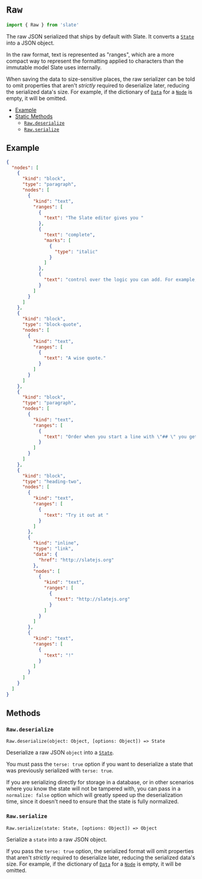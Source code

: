 
# `Raw`

```js
import { Raw } from 'slate'
```

The raw JSON serialized that ships by default with Slate. It converts a [`State`](../models/state.md) into a JSON object. 

In the raw format, text is represented as "ranges", which are a more compact way to represent the formatting applied to characters than the immutable model Slate uses internally.

When saving the data to size-sensitive places, the raw serializer can be told to omit properties that aren't _strictly_ required to deserialize later, reducing the serialized data's size. For example, if the dictionary of [`Data`](../models/data.md) for a [`Node`](../models/node.md) is empty, it will be omitted.

- [Example](#example)
- [Static Methods](#methods)
  - [`Raw.deserialize`](#rawdeserialize)
  - [`Raw.serialize`](#rawserialize)


## Example

```json
{
  "nodes": [
    {
      "kind": "block",
      "type": "paragraph",
      "nodes": [
        {
          "kind": "text",
          "ranges": [
            {
              "text": "The Slate editor gives you "
            },
            {
              "text": "complete",
              "marks": [
                {
                  "type": "italic"
                }
              ]
            },
            {
              "text": "control over the logic you can add. For example, it's fairly common to want to add markdown-like shortcuts to editors. So that, when you start a line with \"> \" you get a blockquote that looks like this:"
            }
          ]
        }
      ]
    },
    {
      "kind": "block",
      "type": "block-quote",
      "nodes": [
        {
          "kind": "text",
          "ranges": [
            {
              "text": "A wise quote."
            }
          ]
        }
      ]
    },
    {
      "kind": "block",
      "type": "paragraph",
      "nodes": [
        {
          "kind": "text",
          "ranges": [
            {
              "text": "Order when you start a line with \"## \" you get a level-two heading, like this:"
            }
          ]
        }
      ]
    },
    {
      "kind": "block",
      "type": "heading-two",
      "nodes": [
        {
          "kind": "text",
          "ranges": [
            {
              "text": "Try it out at "
            }
          ]
        },
        {
          "kind": "inline",
          "type": "link",
          "data": {
            "href": "http://slatejs.org"
          },
          "nodes": [
            {
              "kind": "text",
              "ranges": [
                {
                  "text": "http://slatejs.org"
                }
              ]
            }
          ]
        },
        {
          "kind": "text",
          "ranges": [
            {
              "text": "!"
            }
          ]
        }
      ]
    }
  ]
}

```


## Methods

### `Raw.deserialize`
`Raw.deserialize(object: Object, [options: Object]) => State`

Deserialize a raw JSON `object` into a [`State`](../models/state.md). 

You must pass the `terse: true` option if you want to deserialize a state that was previously serialized with `terse: true`.

If you are serializing directly for storage in a database, or in other scenarios where you know the state will not be tampered with, you can pass in a `normalize: false` option which will greatly speed up the deserialization time, since it doesn't need to ensure that the state is fully normalized.

### `Raw.serialize`
`Raw.serialize(state: State, [options: Object]) => Object`

Serialize a `state` into a raw JSON object. 

If you pass the `terse: true` option, the serialized format will omit properties that aren't _strictly_ required to deserialize later, reducing the serialized data's size. For example, if the dictionary of [`Data`](../models/data.md) for a [`Node`](../models/node.md) is empty, it will be omitted.
